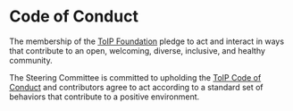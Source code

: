 # Code of Conduct

The membership of the [ToIP Foundation](http://trustoverip.org) pledge to act and interact in ways that contribute to an open, welcoming, diverse, inclusive, and healthy community.

The Steering Committee is committed to upholding the [ToIP Code of Conduct](https://github.com/trustoverip/admin/blob/master/admin/CODE_OF_CONDUCT.md) and contributors agree to act according to a standard set of behaviors that contribute to a positive environment.

